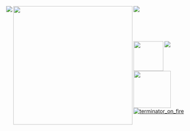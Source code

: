 <a href="https://github.com/AndreiMoraru123/ObjectDetection">
  <img align="left" src="https://github-readme-stats-git-masterrstaa-rickstaa.vercel.app/api?username=AndreiMoraru123&theme=ayu-mirage&show_icons=true&layout=default&include_all_commits=true" />
</a>

<a href="https://github.com/AndreiMoraru123/NeedForScenes">
  <img align="top-right" src="https://github-readme-stats-git-masterrstaa-rickstaa.vercel.app/api/top-langs/?username=AndreiMoraru123&theme=ayu-mirage&hide=jupyter%20notebook,tex,shaderlab,hlsl,html&layout=donut" />
</a>

<!-- &radfasf&arasfda -->

<img align = "left" src="https://user-images.githubusercontent.com/81184255/214642439-cdf9c4c8-ffd6-486d-a9be-40db5ad2a396.png" width="320">

&nbsp;

<spacer type="vertical" height="50"> ㅤ </spacer>  

<img align = "left" src ="https://user-images.githubusercontent.com/81184255/217659755-8c93af8e-b9c4-42b3-8d74-10bafa9728f1.png" width = "80">

<a href= "https://gist.github.com/AndreiMoraru123">
  <img align = "left" src = "https://skillicons.dev/icons?i=tensorflow,neovim,py,opencv,pytorch&perline=5&theme=dark"
</a> 
  
<img align = "left" src ="https://user-images.githubusercontent.com/81184255/210759932-e7fc0521-89e8-499d-89cd-59db96d53753.png" width = "100">

![terminator_on_fire](https://github.com/AndreiMoraru123/AndreiMoraru123/assets/81184255/ba637908-eaa9-4554-aa8c-1c761611fa0b)
  
<!-- <a href="https://github.com/AndreiMoraru123/ContextCollector">
  <img align="left" src="https://streak-stats.demolab.com/?user=AndreiMoraru123&theme=ayu-mirage&mode=weekly&card_width=100" />
</a> -->
  
<!-- <a href="https://github.com/AndreiMoraru123/NeedForScenes">
  <img align="right" src="https://github-readme-stats.vercel.app/api/wakatime?username=CudaOutOfMemories&theme=noctis_minimus&layout=default&radfasf&arasfda&custom_title=Working%20On" />
</a>

<a href="https://github.com/AndreiMoraru123/ContextCollector">
  <img align="left" src="https://streak-stats.demolab.com/?user=AndreiMoraru123&theme=noctis_minimus&mode=weekly&card_width=100" />
</a>

<br style="clear:both">
<img src="https://via.placeholder.com/1000x1.png?text=+" alt="spacer">

![Andrei's github activity graph](https://github-readme-activity-graph.cyclic.app/graph?username=AndreiMoraru123&theme=noctis-minimus&area=true) -->
  

